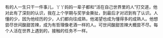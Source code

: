 有的人一生只干一件事儿，丫丫妈妈一辈子都和“活在自己世界里的人”打交道，他对此有了深刻的认识，我在上个学期与奖学金撕扯，到最后才对迟到有了认识。人懂的少，因为他经历的少，人们都向往成熟，他渴望也成为懂得多的成熟人。他想尝尽世间酸甜苦辣，成为有哲理像老酒一样的人。可世间酸甜苦辣大概尝不尽。每个人活在世界上遇到的，接触的任务不一样。